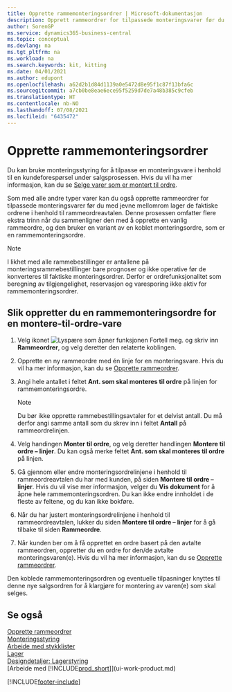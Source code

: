 ```yaml
---
title: Opprette rammemonteringsordrer | Microsoft-dokumentasjon
description: Opprett rammeordrer for tilpassede monteringsvarer før du med jevne mellomrom oppretter de faktiske ordrene i henhold til rammeordreavtalen.
author: SorenGP
ms.service: dynamics365-business-central
ms.topic: conceptual
ms.devlang: na
ms.tgt_pltfrm: na
ms.workload: na
ms.search.keywords: kit, kitting
ms.date: 04/01/2021
ms.author: edupont
ms.openlocfilehash: a62d2b1d84d1139a0e5472d8e95f1c87f13bfa6c
ms.sourcegitcommit: a7cb0be8eae6ece95f5259d7de7a48b385c9cfeb
ms.translationtype: HT
ms.contentlocale: nb-NO
ms.lasthandoff: 07/08/2021
ms.locfileid: "6435472"
---
```

# <a name="create-blanket-assembly-orders"></a>Opprette rammemonteringsordrer
Du kan bruke monteringsstyring for å tilpasse en monteringsvare i henhold til en kundeforespørsel under salgsprosessen. Hvis du vil ha mer informasjon, kan du se [Selge varer som er montert til ordre](assembly-how-to-sell-items-assembled-to-order.md).  

 Som med alle andre typer varer kan du også opprette rammeordrer for tilpassede monteringsvarer før du med jevne mellomrom lager de faktiske ordrene i henhold til rammeordreavtalen. Denne prosessen omfatter flere ekstra trinn når du sammenligner den med å opprette en vanlig rammeordre, og den bruker en variant av en koblet monteringsordre, som er en rammemonteringsordre.

> [!NOTE]  
>  I likhet med alle rammebestillinger er antallene på monteringsrammebestillinger bare prognoser og ikke operative før de konverteres til faktiske monteringsordrer. Derfor er ordrefunksjonalitet som beregning av tilgjengelighet, reservasjon og varesporing ikke aktiv for rammemonteringsordrer.  

## <a name="to-create-a-blanket-assembly-order-for-an-assemble-to-order-item"></a>Slik oppretter du en rammemonteringsordre for en montere\-til\-ordre-vare  
1. Velg ikonet ![Lyspære som åpner funksjonen Fortell meg.](media/ui-search/search_small.png "Fortell hva du vil gjøre") og skriv inn **Rammeordrer**, og velg deretter den relaterte koblingen.  
2. Opprette en ny rammeordre med én linje for en monteringsvare. Hvis du vil ha mer informasjon, kan du se [Opprette rammeordrer](sales-how-to-create-blanket-sales-orders.md).  
3. Angi hele antallet i feltet **Ant. som skal monteres til ordre** på linjen for rammemonteringsordre.

    > [!NOTE]  
    >  Du bør ikke opprette rammebestillingsavtaler for et delvist antall. Du må derfor angi samme antall som du skrev inn i feltet **Antall** på rammeordrelinjen.  

4. Velg handingen **Monter til ordre**, og velg deretter handlingen **Montere til ordre – linjer**. Du kan også merke feltet **Ant. som skal monteres til ordre** på linjen.  
5. Gå gjennom eller endre monteringsordrelinjene i henhold til rammeordreavtalen du har med kunden, på siden **Montere til ordre – linjer**. Hvis du vil vise mer informasjon, velger du **Vis dokument** for å åpne hele rammemonteringsordren. Du kan ikke endre innholdet i de fleste av feltene, og du kan ikke bokføre.  
6. Når du har justert monteringsordrelinjene i henhold til rammeordreavtalen, lukker du siden **Montere til ordre – linjer** for å gå tilbake til siden **Rammeordre**.  
7. Når kunden ber om å få opprettet en ordre basert på den avtalte rammeordren, oppretter du en ordre for den/de avtalte monteringsvaren(e). Hvis du vil ha mer informasjon, kan du se [Opprette rammeordrer](sales-how-to-create-blanket-sales-orders.md).

Den koblede rammemonteringsordren og eventuelle tilpasninger knyttes til denne nye salgsordren for å klargjøre for montering av varen(e) som skal selges.  

## <a name="see-also"></a>Se også
[Opprette rammeordrer](sales-how-to-create-blanket-sales-orders.md)  
[Monteringsstyring](assembly-assemble-items.md)  
[Arbeide med stykklister](inventory-how-work-BOMs.md)  
[Lager](inventory-manage-inventory.md)  
[Designdetaljer: Lagerstyring](design-details-warehouse-management.md)  
[Arbeide med [!INCLUDE[prod_short](includes/prod_short.md)]](ui-work-product.md)


[!INCLUDE[footer-include](includes/footer-banner.md)]